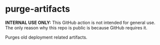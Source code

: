 # purge-artifacts

**INTERNAL USE ONLY:** This GitHub action is not intended for general use.  The only reason 
why this repo is public is because GitHub requires it.

Purges old deployment related artifacts.
